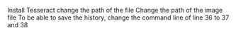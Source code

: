Install Tesseract
change the path of the file
Change the path of the image file
To be able to save the history, change the command line of line 36 to 37 and 38
